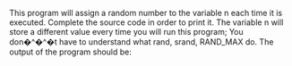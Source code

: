 This program will assign a random number to the variable n each time it is executed. Complete the source code in order to print it. The variable n will store a different value every time you will run this program; You don�^�^�t have to understand what rand, srand, RAND_MAX do. The output of the program should be:
